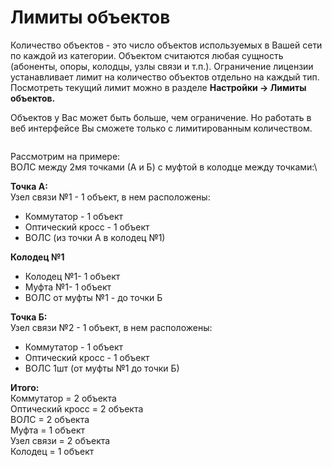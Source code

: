 # Лимиты объектов

Количество объектов - это число объектов используемых в Вашей сети по каждой из категории. Объектом считаются любая сущность (абоненты, опоры, колодцы, узлы связи и т.п.).  Ограничение лицензии устанавливает лимит на количество объектов отдельно на каждый тип. Посмотреть текущий лимит можно в разделе **Настройки -> Лимиты объектов.**

Объектов у Вас может быть больше, чем ограничение. Но работать в веб интерфейсе Вы сможете только с лимитированным количеством.

<figure><img src="https://telegra.ph/file/0d14d09a16bf38f5044cf.png" alt=""><figcaption></figcaption></figure>

Рассмотрим на примере:\
ВОЛС между 2мя точками (А и Б) с муфтой в колодце между точками:\


**Точка А:**\
Узел связи  №1 - 1 объект, в нем расположены:

* Коммутатор - 1 объект
* Оптический кросс - 1 объект
* ВОЛС (из точки А в колодец №1)

**Колодец №1**

* Колодец №1- 1 объект
* Муфта №1- 1 объект
* ВОЛС от муфты №1 - до точки Б

**Точка Б:**\
Узел связи №2 - 1 объект, в нем расположены:

* Коммутатор - 1 объект
* Оптический кросс - 1 объект
* ВОЛС 1шт (от муфты №1 до точки Б)

**Итого:**\
Коммутатор = 2 объекта\
Оптический кросс = 2 объекта\
ВОЛС = 2 объекта\
Муфта = 1 объект\
Узел связи = 2 объекта\
Колодец = 1 объект

